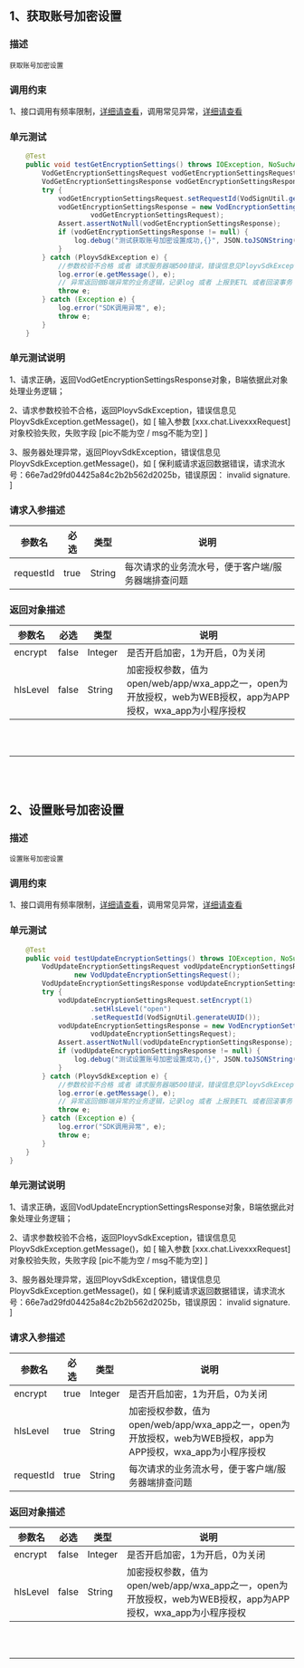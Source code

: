 ## 1、获取账号加密设置
### 描述
```
获取账号加密设置
```
### 调用约束
1、接口调用有频率限制，[详细请查看](/limit.md)，调用常见异常，[详细请查看](/exceptionDoc)

### 单元测试
```java
	@Test
	public void testGetEncryptionSettings() throws IOException, NoSuchAlgorithmException {
        VodGetEncryptionSettingsRequest vodGetEncryptionSettingsRequest = new VodGetEncryptionSettingsRequest();
        VodGetEncryptionSettingsResponse vodGetEncryptionSettingsResponse = null;
        try {
            vodGetEncryptionSettingsRequest.setRequestId(VodSignUtil.generateUUID());
            vodGetEncryptionSettingsResponse = new VodEncryptionSettingsServiceImpl().getEncryptionSettings(
                    vodGetEncryptionSettingsRequest);
            Assert.assertNotNull(vodGetEncryptionSettingsResponse);
            if (vodGetEncryptionSettingsResponse != null) {
                log.debug("测试获取账号加密设置成功,{}", JSON.toJSONString(vodGetEncryptionSettingsResponse));
            }
        } catch (PloyvSdkException e) {
            //参数校验不合格 或者 请求服务器端500错误，错误信息见PloyvSdkException.getMessage()
            log.error(e.getMessage(), e);
            // 异常返回做B端异常的业务逻辑，记录log 或者 上报到ETL 或者回滚事务
            throw e;
        } catch (Exception e) {
            log.error("SDK调用异常", e);
            throw e;
        }
    }
```
### 单元测试说明
1、请求正确，返回VodGetEncryptionSettingsResponse对象，B端依据此对象处理业务逻辑；

2、请求参数校验不合格，返回PloyvSdkException，错误信息见PloyvSdkException.getMessage()，如 [ 输入参数 [xxx.chat.LivexxxRequest]对象校验失败，失败字段 [pic不能为空 / msg不能为空] ]

3、服务器处理异常，返回PloyvSdkException，错误信息见PloyvSdkException.getMessage()，如 [ 保利威请求返回数据错误，请求流水号：66e7ad29fd04425a84c2b2b562d2025b，错误原因： invalid signature. ]
### 请求入参描述

| 参数名 | 必选 | 类型 | 说明 | 
| -- | -- | -- | -- | 
| requestId | true | String | 每次请求的业务流水号，便于客户端/服务器端排查问题 | 

### 返回对象描述


| 参数名 | 必选 | 类型 | 说明 | 
| -- | -- | -- | -- | 
| encrypt | false | Integer | 是否开启加密，1为开启，0为关闭 | 
| hlsLevel | false | String | 加密授权参数，值为open/web/app/wxa_app之一，open为开放授权，web为WEB授权，app为APP授权，wxa_app为小程序授权 | 

<br /><br />

------------------

<br /><br />

## 2、设置账号加密设置
### 描述
```
设置账号加密设置
```
### 调用约束
1、接口调用有频率限制，[详细请查看](/limit.md)，调用常见异常，[详细请查看](/exceptionDoc)

### 单元测试
```java
	@Test
	public void testUpdateEncryptionSettings() throws IOException, NoSuchAlgorithmException {
        VodUpdateEncryptionSettingsRequest vodUpdateEncryptionSettingsRequest =
                new VodUpdateEncryptionSettingsRequest();
        VodUpdateEncryptionSettingsResponse vodUpdateEncryptionSettingsResponse = null;
        try {
            vodUpdateEncryptionSettingsRequest.setEncrypt(1)
                    .setHlsLevel("open")
                    .setRequestId(VodSignUtil.generateUUID());
            vodUpdateEncryptionSettingsResponse = new VodEncryptionSettingsServiceImpl().updateEncryptionSettings(
                    vodUpdateEncryptionSettingsRequest);
            Assert.assertNotNull(vodUpdateEncryptionSettingsResponse);
            if (vodUpdateEncryptionSettingsResponse != null) {
                log.debug("测试设置账号加密设置成功,{}", JSON.toJSONString(vodUpdateEncryptionSettingsResponse));
            }
        } catch (PloyvSdkException e) {
            //参数校验不合格 或者 请求服务器端500错误，错误信息见PloyvSdkException.getMessage()
            log.error(e.getMessage(), e);
            // 异常返回做B端异常的业务逻辑，记录log 或者 上报到ETL 或者回滚事务
            throw e;
        } catch (Exception e) {
            log.error("SDK调用异常", e);
            throw e;
        }
    }
}
```
### 单元测试说明
1、请求正确，返回VodUpdateEncryptionSettingsResponse对象，B端依据此对象处理业务逻辑；

2、请求参数校验不合格，返回PloyvSdkException，错误信息见PloyvSdkException.getMessage()，如 [ 输入参数 [xxx.chat.LivexxxRequest]对象校验失败，失败字段 [pic不能为空 / msg不能为空] ]

3、服务器处理异常，返回PloyvSdkException，错误信息见PloyvSdkException.getMessage()，如 [ 保利威请求返回数据错误，请求流水号：66e7ad29fd04425a84c2b2b562d2025b，错误原因： invalid signature. ]
### 请求入参描述

| 参数名 | 必选 | 类型 | 说明 | 
| -- | -- | -- | -- | 
| encrypt | true | Integer | 是否开启加密，1为开启，0为关闭 | 
| hlsLevel | true | String | 加密授权参数，值为open/web/app/wxa_app之一，open为开放授权，web为WEB授权，app为APP授权，wxa_app为小程序授权 | 
| requestId | true | String | 每次请求的业务流水号，便于客户端/服务器端排查问题 | 

### 返回对象描述


| 参数名 | 必选 | 类型 | 说明 | 
| -- | -- | -- | -- | 
| encrypt | false | Integer | 是否开启加密，1为开启，0为关闭 | 
| hlsLevel | false | String | 加密授权参数，值为open/web/app/wxa_app之一，open为开放授权，web为WEB授权，app为APP授权，wxa_app为小程序授权 | 

<br /><br />

------------------

<br /><br />


